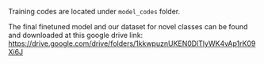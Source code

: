 Training codes are located under `model_codes` folder.

The final finetuned model and our dataset for novel classes can be found and downloaded at this google drive link: https://drive.google.com/drive/folders/1kkwpuznUKEN0DlTlyWK4vAp1rK09Xi6J
